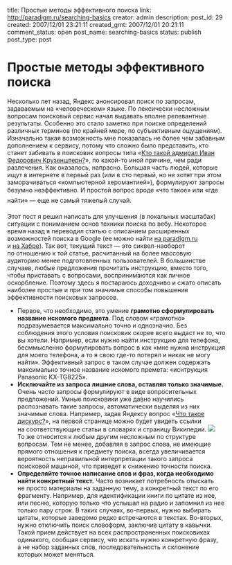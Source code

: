 title: Простые методы эффективного поиска
link: http://paradigm.ru/searching-basics
creator: admin
description:
post_id: 29
created: 2007/12/01 23:21:11
created_gmt: 2007/12/01 20:21:11
comment_status: open
post_name: searching-basics
status: publish
post_type: post

# Простые методы эффективного поиска

Несколько лет назад, Яндекс анонсировал поиск по запросам, задаваемым на «человеческом» языке. По лексически несложным вопросам поисковый сервис начал выдавать вполне релевантные результаты. Особенно это стало заметно при поиске определений различных терминов (по крайней мере, по субъективным ощущениям). Изначально такая возможность мне показалась не более чем забавным дополнением к сервису, потому что сложно было представить, кто станет забивать в поисковик вопросы типа «[Кто такой адмирал Иван Федорович Крузенштерн?](http://b23.ru/edf)», по какой-то иной причине, чем ради разлечения. Как оказалось, напрасно. Большая часть людей, которые ищут в интернете в первый раз (или в сто первый, но не хотят при этом заморачиваться «компьютерной херомантией»), формулируют запросы безумно неэффективно. И простой вопрос вроде «что такое» или «где найти» — еще не самый тяжелый случай.

Этот пост я решил написать для улучшения (в локальных масштабах) ситуации с пониманием основ техники поиска по вебу. Некоторое время назад я переводил статью с описанием расширенных возможностей поиска в Google (ее можно найти [на paradigm.ru](/media/effective-googling/) и [на Хабре](http://habrahabr.ru/blog/google/17477.html)). Так вот, текущий текст — это сиквел-наоборот по отношению к той статье, расчитанный на более массовую аудиторию менее подготовленных пользователей. В большинстве случаев, любые предложения прочитать инструкцию, вместо того, чтобы приставать с вопросами, воспринимаются как личное оскорбление. Поэтому здесь я постараюсь доходчиво и сжато описать наиболее простые и при том значимые способы повышения эффективности поисковых запросов.

  * Первое, что необходимо, это умение **грамотно сформулировать название искомого предмета**. Под словом «грамотно» подразумевается максимально точно и однозначно. Без соблюдения этого условия поисковик скорее всего выдаст не то, что вы хотели. Например, если нужно найти инструкцию для телефона, бесммысленно формулировать вопрос в как «мне нужна инструкция для моего телефона, а то я свою где-то потерял и никак не могу найти». Эффективный запрос в таком случае должен содержать максимально точное название искомого премета: «иснтрукция Panasonic KX-TG8225».
  * **Исключайте из запроса лишние слова, оставляя только значимые.** Очень часто запросы формулируют в виде вопросительных предложений. Умные поисковики уже давно научились распознавать такие запросы, автоматически выделяя из них значимые слова. Например, задав Яндексу вопрос «[Что такое дискурс?](http://b23.ru/edg)», на первой странице можно будет увидеть ссылки на соответствующие статьи в словарях и страницу Википедии. ![](/media/yandex-search.png) То же относится к любым другим несложным по структуре вопросам. Тем не менее, добавляя в запрос слова, не имеющие прямого отношения к предмету поиска, всегда увеличивается вероятность неправильной интерпретации такого запроса поисковой машиной, что приведет к снижению точности поиска.
  * **Определяйте точное написание слов и фраз, когда необходимо найти конкретный текст.** Часто возникает потребность отыскать не просто материалы на заданную тему, а конкретный текст по его фрагменту. Например, для идентификации книги по цитате из нее, или песню, которую только что услышал на радио и запомнил из нее только пару строк. В таких случаях, во-первых, нужно выбирать цитаты, которые заведомо редко встречаются в текстах. Во-вторых, нужно отключить поиск словоформ, заключив цитату в кавычки. Такой прием действует на всех распространенных поисковиках одинакого, сообщая сервису, что искать нужно конкретную фразу, а не набор заданных слов, последовательность и склонение которых может меняться.
